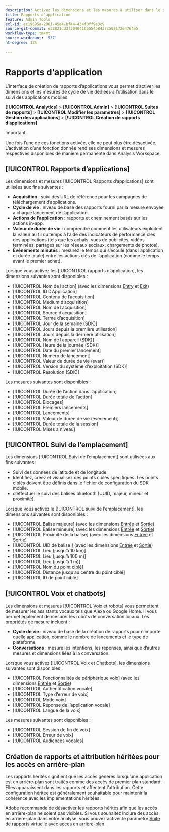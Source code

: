 ```yaml
---
description: Activez les dimensions et les mesures à utiliser dans le suivi des applications mobiles.
title: Rapports d’application
feature: Admin Tools
exl-id: ec19695a-2961-45e4-bf44-434f0ff9e3c9
source-git-commit: e32821dd3f30404166554b8437c508172e4764e5
workflow-type: tm+mt
source-wordcount: '537'
ht-degree: 13%

---
```


# Rapports d’application

L’interface de création de rapports d’applications vous permet d’activer les dimensions et les mesures de cycle de vie dédiées à l’utilisation dans le suivi des applications mobiles.

**[!UICONTROL Analytics]** > **[!UICONTROL Admin]** > **[!UICONTROL Suites de rapports]** > **[!UICONTROL Modifier les paramètres]** > **[!UICONTROL Gestion des applications]** > **[!UICONTROL Création de rapports d’applications]**

>[!IMPORTANT]
>
>Une fois l’une de ces fonctions activée, elle ne peut plus être désactivée. L’activation d’une fonction donnée rend ses dimensions et mesures respectives disponibles de manière permanente dans Analysis Workspace.

## [!UICONTROL Rapports d’applications]

Les dimensions et mesures [!UICONTROL Rapports d’applications] sont utilisées aux fins suivantes :

* **Acquisition** : suivi des URL de référence pour les campagnes de téléchargement d’applications.
* **Cycle de vie** : niveau de base des rapports fourni par la mesure envoyée à chaque lancement de l’application.
* **Actions de l’application** : rapports et cheminement basés sur les actions in-app.
* **Valeur de durée de vie** : comprendre comment les utilisateurs exploitent la valeur au fil du temps à l’aide des indicateurs de performance clés des applications (tels que les achats, vues de publicités, vidéos terminées, partages sur les réseaux sociaux, chargements de photos).
* **Événements minutés** : mesurez le temps qui s’écoule (dans l’application et durée totale) entre les actions clés de l’application (comme le temps avant le premier achat).

Lorsque vous activez les [!UICONTROL rapports d’application], les dimensions suivantes sont disponibles :

* [!UICONTROL Nom de l’action] (avec les dimensions [Entry](/help/components/dimensions/entry-dimensions.md) et [Exit](/help/components/dimensions/exit-dimensions.md))
* [!UICONTROL ID D’Application]
* [!UICONTROL Contenu de l’acquisition]
* [!UICONTROL Medium d’acquisition]
* [!UICONTROL Nom de l’acquisition]
* [!UICONTROL Source d’acquisition]
* [!UICONTROL Terme d’acquisition]
* [!UICONTROL Jour de la semaine (SDK)]
* [!UICONTROL Jours depuis la première utilisation]
* [!UICONTROL Jours depuis la dernière utilisation]
* [!UICONTROL Nom de l’appareil (SDK)]
* [!UICONTROL Heure de la journée (SDK)]
* [!UICONTROL Date du premier lancement]
* [!UICONTROL Numéro de lancement]
* [!UICONTROL Valeur de durée de vie (evar)]
* [!UICONTROL Version du système d’exploitation (SDK)]
* [!UICONTROL Résolution (SDK)]

Les mesures suivantes sont disponibles :

* [!UICONTROL Durée de l’action dans l’application]
* [!UICONTROL Durée totale de l’action]
* [!UICONTROL Blocages]
* [!UICONTROL Premiers lancements]
* [!UICONTROL Lancements]
* [!UICONTROL Valeur de durée de vie (événement)]
* [!UICONTROL Durée totale de la session]
* [!UICONTROL Mises à niveau]

## [!UICONTROL Suivi de l’emplacement]

Les dimensions [!UICONTROL Suivi de l’emplacement] sont utilisées aux fins suivantes :

* Suivi des données de latitude et de longitude
* Identifiez, créez et visualisez des points ciblés spécifiques. Les points ciblés doivent être définis dans le fichier de configuration du SDK mobile.
* d’effectuer le suivi des balises bluetooth (UUID, majeur, mineur et proximité).

Lorsque vous activez le [!UICONTROL suivi de l’emplacement], les dimensions suivantes sont disponibles :

* [!UICONTROL Balise majeure] (avec les dimensions [Entrée](/help/components/dimensions/entry-dimensions.md) et [Sortie](/help/components/dimensions/exit-dimensions.md))
* [!UICONTROL Balise mineure] (avec les dimensions [Entrée](/help/components/dimensions/entry-dimensions.md) et [Sortie](/help/components/dimensions/exit-dimensions.md))
* [!UICONTROL Proximité de la balise] (avec les dimensions [Entrée](/help/components/dimensions/entry-dimensions.md) et [Sortie](/help/components/dimensions/exit-dimensions.md))
* [!UICONTROL UID de balise &#x200B;] (avec les dimensions [Entrée](/help/components/dimensions/entry-dimensions.md) et [Sortie](/help/components/dimensions/exit-dimensions.md))
* [!UICONTROL Lieu (jusqu’à 10 km)]
* [!UICONTROL Lieu (jusqu’à 100 m)]
* [!UICONTROL Lieu (jusqu’à 1 m)]
* [!UICONTROL Nom du point ciblé]
* [!UICONTROL Distance jusqu’au centre du point ciblé]
* [!UICONTROL ID de point ciblé]

## [!UICONTROL Voix et chatbots]

Les dimensions et mesures [!UICONTROL Voix et robots] vous permettent de mesurer les assistants vocaux tels que Alexa ou Google Home. Il vous permet également de mesurer les robots de conversation locaux. Les propriétés de mesure incluent :

* **Cycle de vie** : niveau de base de la création de rapports pour n’importe quelle application, comme le nombre de lancements et le type de plateforme.
* **Conversations** : mesure les intentions, les réponses, ainsi que d’autres mesures et dimensions liées à la conversation.

Lorsque vous activez [!UICONTROL Voix et Chatbots], les dimensions suivantes sont disponibles :

* [!UICONTROL Fonctionnalités de périphérique voix] (avec les dimensions [Entrée](/help/components/dimensions/entry-dimensions.md) et [Sortie](/help/components/dimensions/exit-dimensions.md))
* [!UICONTROL Authentification vocale]
* [!UICONTROL Type d’erreur de voix]
* [!UICONTROL Mode voix]
* [!UICONTROL Réponse de l’application vocale]
* [!UICONTROL Langue de la voix]

Les mesures suivantes sont disponibles :

* [!UICONTROL Session de fin de voix]
* [!UICONTROL Erreur de voix]
* [!UICONTROL Audiences vocales]

## Création de rapports et attribution héritées pour les accès en arrière-plan

Les rapports hérités signifient que les accès générés lorsqu’une application est en arrière-plan sont traités comme des accès de premier plan standard. Elles apparaissent dans les rapports et affectent l’attribution. Cette configuration héritée est généralement souhaitable pour maintenir la cohérence avec les implémentations héritées.

Adobe recommande de désactiver les rapports hérités afin que les accès en arrière-plan ne soient pas visibles. Si vous souhaitez inclure des accès en arrière-plan dans votre analyse, vous pouvez activer le paramètre [Suite de rapports virtuelle](/help/components/vrs/vrs-about.md) **&#x200B;**&#x200B;avec accès en arrière-plan.
